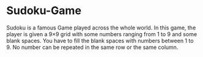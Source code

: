 # Sudoku-Game
Sudoku is a famous Game played across the whole world. In this game, the player is given a 9×9 grid with some numbers ranging from 1 to 9 and some blank spaces. You have to fill the blank spaces with numbers between 1 to 9. No number can be repeated in the same row or the same column.
